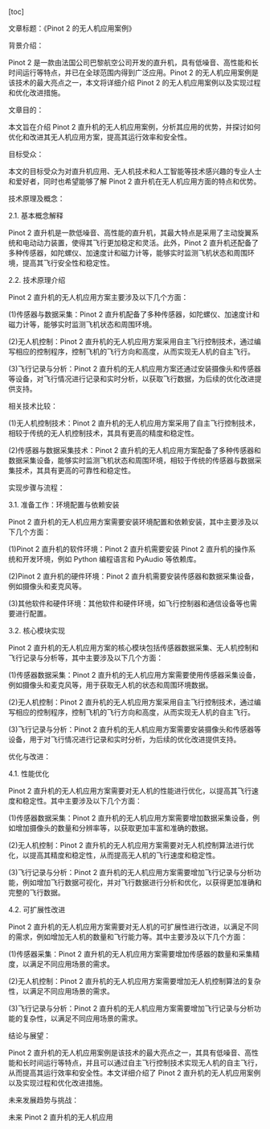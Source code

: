 
[toc]                    
                
                
文章标题：《Pinot 2 的无人机应用案例》

背景介绍：

Pinot 2 是一款由法国公司巴黎航空公司开发的直升机，具有低噪音、高性能和长时间运行等特点，并已在全球范围内得到广泛应用。Pinot 2 的无人机应用案例是该技术的最大亮点之一，本文将详细介绍 Pinot 2 的无人机应用案例以及实现过程和优化改进措施。

文章目的：

本文旨在介绍 Pinot 2 直升机的无人机应用案例，分析其应用的优势，并探讨如何优化和改进其无人机应用方案，提高其运行效率和安全性。

目标受众：

本文的目标受众为对直升机应用、无人机技术和人工智能等技术感兴趣的专业人士和爱好者，同时也希望能够了解 Pinot 2 直升机在无人机应用方面的特点和优势。

技术原理及概念：

2.1. 基本概念解释

Pinot 2 直升机是一款低噪音、高性能的直升机，其最大特点是采用了主动旋翼系统和电动动力装置，使得其飞行更加稳定和灵活。此外，Pinot 2 直升机还配备了多种传感器，如陀螺仪、加速度计和磁力计等，能够实时监测飞机状态和周围环境，提高其飞行安全性和稳定性。

2.2. 技术原理介绍

Pinot 2 直升机的无人机应用方案主要涉及以下几个方面：

(1)传感器与数据采集：Pinot 2 直升机配备了多种传感器，如陀螺仪、加速度计和磁力计等，能够实时监测飞机状态和周围环境。

(2)无人机控制：Pinot 2 直升机的无人机应用方案采用自主飞行控制技术，通过编写相应的控制程序，控制飞机的飞行方向和高度，从而实现无人机的自主飞行。

(3)飞行记录与分析：Pinot 2 直升机的无人机应用方案还通过安装摄像头和传感器等设备，对飞行情况进行记录和实时分析，以获取飞行数据，为后续的优化改进提供支持。

相关技术比较：

(1)无人机控制技术：Pinot 2 直升机的无人机应用方案采用了自主飞行控制技术，相较于传统的无人机控制技术，其具有更高的精度和稳定性。

(2)传感器与数据采集技术：Pinot 2 直升机的无人机应用方案配备了多种传感器和数据采集设备，能够实时监测飞机状态和周围环境，相较于传统的传感器与数据采集技术，其具有更高的可靠性和稳定性。

实现步骤与流程：

3.1. 准备工作：环境配置与依赖安装

Pinot 2 直升机的无人机应用方案需要安装环境配置和依赖安装，其中主要涉及以下几个方面：

(1)Pinot 2 直升机的软件环境：Pinot 2 直升机需要安装 Pinot 2 直升机的操作系统和开发环境，例如 Python 编程语言和 PyAudio 等依赖库。

(2)Pinot 2 直升机的硬件环境：Pinot 2 直升机需要安装传感器和数据采集设备，例如摄像头和麦克风等。

(3)其他软件和硬件环境：其他软件和硬件环境，如飞行控制器和通信设备等也需要进行配置。

3.2. 核心模块实现

Pinot 2 直升机的无人机应用方案的核心模块包括传感器数据采集、无人机控制和飞行记录与分析等，其中主要涉及以下几个方面：

(1)传感器数据采集：Pinot 2 直升机的无人机应用方案需要使用传感器采集设备，例如摄像头和麦克风等，用于获取无人机的状态和周围环境数据。

(2)无人机控制：Pinot 2 直升机的无人机应用方案采用自主飞行控制技术，通过编写相应的控制程序，控制飞机的飞行方向和高度，从而实现无人机的自主飞行。

(3)飞行记录与分析：Pinot 2 直升机的无人机应用方案需要安装摄像头和传感器等设备，用于对飞行情况进行记录和实时分析，为后续的优化改进提供支持。

优化与改进：

4.1. 性能优化

Pinot 2 直升机的无人机应用方案需要对无人机的性能进行优化，以提高其飞行速度和稳定性。其中主要涉及以下几个方面：

(1)传感器数据采集：Pinot 2 直升机的无人机应用方案需要增加数据采集设备，例如增加摄像头的数量和分辨率等，以获取更加丰富和准确的数据。

(2)无人机控制：Pinot 2 直升机的无人机应用方案需要对无人机控制算法进行优化，以提高其精度和稳定性，从而提高无人机的飞行速度和稳定性。

(3)飞行记录与分析：Pinot 2 直升机的无人机应用方案需要增加飞行记录与分析功能，例如增加飞行数据可视化，并对飞行数据进行分析和优化，以获得更加准确和完整的飞行数据。

4.2. 可扩展性改进

Pinot 2 直升机的无人机应用方案需要对无人机的可扩展性进行改进，以满足不同的需求，例如增加无人机的数量和飞行能力等。其中主要涉及以下几个方面：

(1)传感器采集：Pinot 2 直升机的无人机应用方案需要增加传感器的数量和采集精度，以满足不同应用场景的需求。

(2)无人机控制：Pinot 2 直升机的无人机应用方案需要增加无人机控制算法的复杂性，以满足不同应用场景的需求。

(3)飞行记录与分析：Pinot 2 直升机的无人机应用方案需要增加飞行记录与分析功能的复杂性，以满足不同应用场景的需求。

结论与展望：

Pinot 2 直升机的无人机应用案例是该技术的最大亮点之一，其具有低噪音、高性能和长时间运行等特点，并且可以通过自主飞行控制技术实现无人机的自主飞行，从而提高其运行效率和安全性。本文详细介绍了 Pinot 2 直升机的无人机应用案例以及实现过程和优化改进措施。

未来发展趋势与挑战：

未来 Pinot 2 直升机的无人机应用

